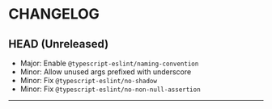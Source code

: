 # CHANGELOG

## HEAD (Unreleased)

* Major: Enable `@typescript-eslint/naming-convention`
* Minor: Allow unused args prefixed with underscore
* Minor: Fix `@typescript-eslint/no-shadow`
* Minor: Fix `@typescript-eslint/no-non-null-assertion`

---
